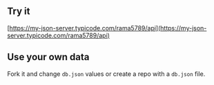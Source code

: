 ## Try it

[https://my-json-server.typicode.com/rama5789/api](https://my-json-server.typicode.com/rama5789/api)

## Use your own data

Fork it and change `db.json` values or create a repo with a `db.json` file.
